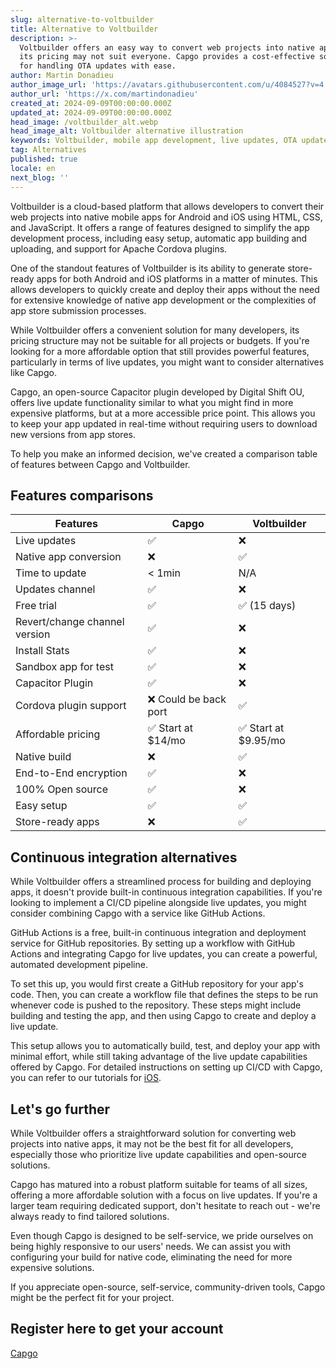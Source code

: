 ```yaml
---
slug: alternative-to-voltbuilder
title: Alternative to Voltbuilder
description: >-
  Voltbuilder offers an easy way to convert web projects into native apps, but
  its pricing may not suit everyone. Capgo provides a cost-effective solution
  for handling OTA updates with ease.
author: Martin Donadieu
author_image_url: 'https://avatars.githubusercontent.com/u/4084527?v=4'
author_url: 'https://x.com/martindonadieu'
created_at: 2024-09-09T00:00:00.000Z
updated_at: 2024-09-09T00:00:00.000Z
head_image: /voltbuilder_alt.webp
head_image_alt: Voltbuilder alternative illustration
keywords: Voltbuilder, mobile app development, live updates, OTA updates, continuous integration, mobile app updates
tag: Alternatives
published: true
locale: en
next_blog: ''
---
```


Voltbuilder is a cloud-based platform that allows developers to convert their web projects into native mobile apps for Android and iOS using HTML, CSS, and JavaScript. It offers a range of features designed to simplify the app development process, including easy setup, automatic app building and uploading, and support for Apache Cordova plugins.

One of the standout features of Voltbuilder is its ability to generate store-ready apps for both Android and iOS platforms in a matter of minutes. This allows developers to quickly create and deploy their apps without the need for extensive knowledge of native app development or the complexities of app store submission processes.

While Voltbuilder offers a convenient solution for many developers, its pricing structure may not be suitable for all projects or budgets. If you're looking for a more affordable option that still provides powerful features, particularly in terms of live updates, you might want to consider alternatives like Capgo.

Capgo, an open-source Capacitor plugin developed by Digital Shift OU, offers live update functionality similar to what you might find in more expensive platforms, but at a more accessible price point. This allows you to keep your app updated in real-time without requiring users to download new versions from app stores.

To help you make an informed decision, we've created a comparison table of features between Capgo and Voltbuilder.

## Features comparisons

| Features | Capgo | Voltbuilder |
| --- | --- | --- |
| Live updates | ✅ | ❌ |
| Native app conversion | ❌ | ✅ |
| Time to update | < 1min | N/A |
| Updates channel | ✅ | ❌ |
| Free trial | ✅ | ✅ (15 days) |
| Revert/change channel version | ✅ | ❌ |
| Install Stats | ✅ | ❌ |
| Sandbox app for test | ✅ | ❌ |
| Capacitor Plugin | ✅ | ❌ |
| Cordova plugin support | ❌ Could be back port | ✅ |
| Affordable pricing | ✅ Start at $14/mo | ✅ Start at $9.95/mo |
| Native build | ❌ | ✅ |
| End-to-End encryption | ✅ | ❌ |
| 100% Open source | ✅ | ❌ |
| Easy setup | ✅ | ✅ |
| Store-ready apps | ❌ | ✅ |

## Continuous integration alternatives

While Voltbuilder offers a streamlined process for building and deploying apps, it doesn't provide built-in continuous integration capabilities. If you're looking to implement a CI/CD pipeline alongside live updates, you might consider combining Capgo with a service like GitHub Actions.

GitHub Actions is a free, built-in continuous integration and deployment service for GitHub repositories. By setting up a workflow with GitHub Actions and integrating Capgo for live updates, you can create a powerful, automated development pipeline.

To set this up, you would first create a GitHub repository for your app's code. Then, you can create a workflow file that defines the steps to be run whenever code is pushed to the repository. These steps might include building and testing the app, and then using Capgo to create and deploy a live update.

This setup allows you to automatically build, test, and deploy your app with minimal effort, while still taking advantage of the live update capabilities offered by Capgo. For detailed instructions on setting up CI/CD with Capgo, you can refer to our tutorials for [iOS](https://capgo.app/blog/automatic-capacitor-android-build-github-action/).

## Let's go further

While Voltbuilder offers a straightforward solution for converting web projects into native apps, it may not be the best fit for all developers, especially those who prioritize live update capabilities and open-source solutions.

Capgo has matured into a robust platform suitable for teams of all sizes, offering a more affordable solution with a focus on live updates. If you're a larger team requiring dedicated support, don't hesitate to reach out - we're always ready to find tailored solutions.

Even though Capgo is designed to be self-service, we pride ourselves on being highly responsive to our users' needs. We can assist you with configuring your build for native code, eliminating the need for more expensive solutions.

If you appreciate open-source, self-service, community-driven tools, Capgo might be the perfect fit for your project.

## Register here to get your account

[Capgo](/register/)
